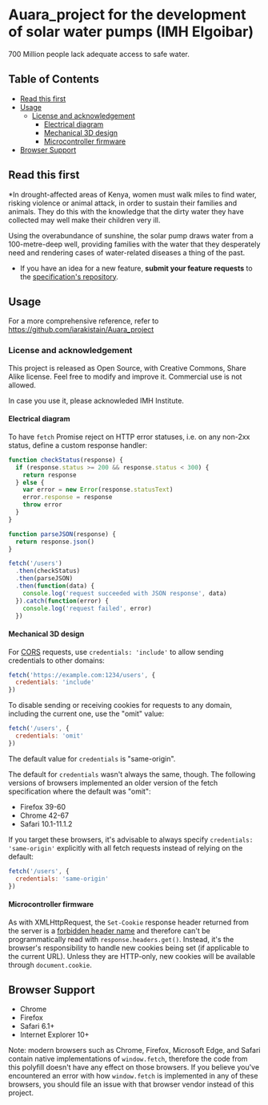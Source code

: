 # Auara_project for the development of solar water pumps  (IMH Elgoibar)


700 Million people lack adequate access to safe water.

## Table of Contents

* [Read this first](#read-this-first)
* [Usage](#usage)
  * [License and acknowledgement](#license)
    * [Electrical diagram](#electrical-diagram)
    * [Mechanical 3D design](#mechanical-3d)
    * [Microcontroller firmware](#microcontroller)
* [Browser Support](#browser-support)

## Read this first

*In drought-affected areas of Kenya, women must walk miles to find water, risking violence or animal 
attack, in order to sustain their families and animals. They do this with the knowledge that the dirty 
water they have collected may well make their children very ill.

Using the overabundance of sunshine, the solar pump draws water from a 100-metre-deep well, providing 
families with the water that they desperately need and rendering cases of water-related diseases a 
thing of the past.

* If you have an idea for a new feature, **submit your feature
  requests** to the [specification's repository](https://github.com/iarakistain/Auara_project/issues).
  

## Usage

For a more comprehensive reference, refer to
https://github.com/iarakistain/Auara_project

### License and acknowledgement

This project is released as Open Source, with Creative Commons, 
Share Alike license. Feel free to modify and improve it. Commercial
use is not allowed. 

In case you use it, please acknowleded IMH Institute. 


#### Electrical diagram

To have `fetch` Promise reject on HTTP error statuses, i.e. on any non-2xx
status, define a custom response handler:

```javascript
function checkStatus(response) {
  if (response.status >= 200 && response.status < 300) {
    return response
  } else {
    var error = new Error(response.statusText)
    error.response = response
    throw error
  }
}

function parseJSON(response) {
  return response.json()
}

fetch('/users')
  .then(checkStatus)
  .then(parseJSON)
  .then(function(data) {
    console.log('request succeeded with JSON response', data)
  }).catch(function(error) {
    console.log('request failed', error)
  })
```

#### Mechanical 3D design

For [CORS][] requests, use `credentials: 'include'` to allow sending credentials
to other domains:

```javascript
fetch('https://example.com:1234/users', {
  credentials: 'include'
})
```

To disable sending or receiving cookies for requests to any domain, including
the current one, use the "omit" value:

```javascript
fetch('/users', {
  credentials: 'omit'
})
```

The default value for `credentials` is "same-origin".

The default for `credentials` wasn't always the same, though. The following
versions of browsers implemented an older version of the fetch specification
where the default was "omit":

* Firefox 39-60
* Chrome 42-67
* Safari 10.1-11.1.2

If you target these browsers, it's advisable to always specify `credentials:
'same-origin'` explicitly with all fetch requests instead of relying on the
default:

```javascript
fetch('/users', {
  credentials: 'same-origin'
})
```

#### Microcontroller firmware

As with XMLHttpRequest, the `Set-Cookie` response header returned from the
server is a [forbidden header name][] and therefore can't be programmatically
read with `response.headers.get()`. Instead, it's the browser's responsibility
to handle new cookies being set (if applicable to the current URL). Unless they
are HTTP-only, new cookies will be available through `document.cookie`.



## Browser Support

- Chrome
- Firefox
- Safari 6.1+
- Internet Explorer 10+

Note: modern browsers such as Chrome, Firefox, Microsoft Edge, and Safari contain native
implementations of `window.fetch`, therefore the code from this polyfill doesn't
have any effect on those browsers. If you believe you've encountered an error
with how `window.fetch` is implemented in any of these browsers, you should file
an issue with that browser vendor instead of this project.


  [fetch specification]: https://fetch.spec.whatwg.org
  [cors]: https://developer.mozilla.org/en-US/docs/Web/HTTP/Access_control_CORS
    "Cross-origin resource sharing"
  [csrf]: https://www.owasp.org/index.php/Cross-Site_Request_Forgery_(CSRF)_Prevention_Cheat_Sheet
    "Cross-site request forgery"
  [forbidden header name]: https://developer.mozilla.org/en-US/docs/Glossary/Forbidden_header_name
  [releases]: https://github.com/github/fetch/releases
